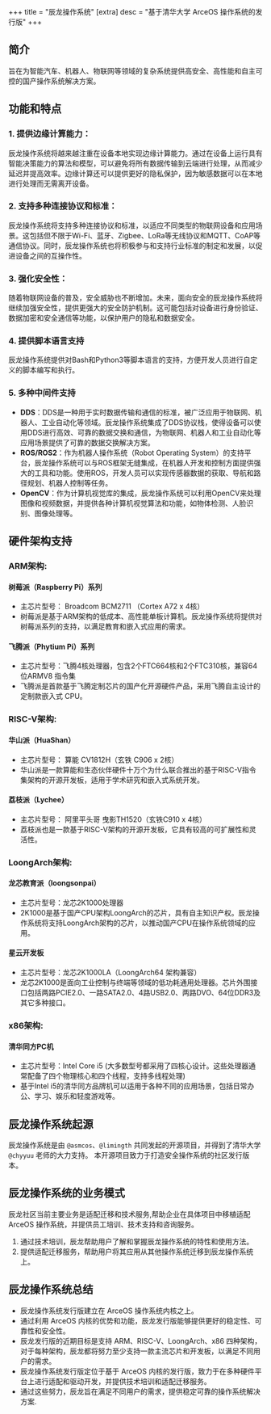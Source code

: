 +++
title = "辰龙操作系统"
[extra]
desc = "基于清华大学 ArceOS 操作系统的发行版"
+++

<div class='index-container'>

## 简介
旨在为智能汽车、机器人、物联网等领域的复杂系统提供高安全、高性能和自主可控的国产操作系统解决方案。
<div class="section-line"></div>

## 功能和特点
### 1. 提供边缘计算能力：
辰龙操作系统将越来越注重在设备本地实现边缘计算能力。通过在设备上运行具有智能决策能力的算法和模型，可以避免将所有数据传输到云端进行处理，从而减少延迟并提高效率。边缘计算还可以提供更好的隐私保护，因为敏感数据可以在本地进行处理而无需离开设备。
 
### 2. 支持多种连接协议和标准：
辰龙操作系统将支持多种连接协议和标准，以适应不同类型的物联网设备和应用场景。这包括但不限于Wi-Fi、蓝牙、Zigbee、LoRa等无线协议和MQTT、CoAP等通信协议。同时，辰龙操作系统也将积极参与和支持行业标准的制定和发展，以促进设备之间的互操作性。

### 3. 强化安全性：
随着物联网设备的普及，安全威胁也不断增加。未来，面向安全的辰龙操作系统将继续加强安全性，提供更强大的安全防护机制。这可能包括对设备进行身份验证、数据加密和安全通信等功能，以保护用户的隐私和数据安全。

### 4. 提供脚本语言支持
辰龙操作系统提供对Bash和Python3等脚本语言的支持，方便开发人员进行自定义的脚本编写和执行。

### 5. 多种中间件支持
- **DDS**：DDS是一种用于实时数据传输和通信的标准，被广泛应用于物联网、机器人、工业自动化等领域。辰龙操作系统集成了DDS协议栈，使得设备可以使用DDS进行高效、可靠的数据交换和通信，为物联网、机器人和工业自动化等应用场景提供了可靠的数据交换解决方案。
- **ROS/ROS2**：作为机器人操作系统（Robot Operating System）的支持平台，辰龙操作系统可以与ROS框架无缝集成，在机器人开发和控制方面提供强大的工具和功能。使用ROS，开发人员可以实现传感器数据的获取、导航和路径规划、机器人控制等任务。
- **OpenCV**：作为计算机视觉库的集成，辰龙操作系统可以利用OpenCV来处理图像和视频数据，并提供各种计算机视觉算法和功能，如物体检测、人脸识别、图像处理等。

<div class="section-line"></div>

## 硬件架构支持
### ARM架构:
#### 树莓派（Raspberry Pi）系列
- 主芯片型号： Broadcom BCM2711 （Cortex A72 x 4核）
- 树莓派是基于ARM架构的低成本、高性能单板计算机。辰龙操作系统将提供对树莓派系列的支持，以满足教育和嵌入式应用的需求。
#### 飞腾派（Phytium Pi）系列
- 主芯片型号：飞腾4核处理器，包含2个FTC664核和2个FTC310核，兼容64 位ARMV8 指令集
- 飞腾派是首款基于飞腾定制芯片的国产化开源硬件产品，采用飞腾自主设计的定制款嵌入式 CPU。
### RISC-V架构:
#### 华山派（HuaShan）
- 主芯片型号： 算能 CV1812H（玄铁 C906 x 2核）
- 华山派是一款算能和生态伙伴硬件十万个为什么联合推出的基于RISC-V指令集架构的开源开发板，适用于学术研究和嵌入式系统开发。
#### 荔枝派（Lychee）
- 主芯片型号： 阿里平头哥 曳影TH1520（玄铁C910 x 4核）
- 荔枝派也是一款基于RISC-V架构的开源开发板，它具有较高的可扩展性和灵活性。
### LoongArch架构:
#### 龙芯教育派（loongsonpai）
- 主芯片型号：龙芯2K1000处理器
- 2K1000是基于国产CPU架构LoongArch的芯片，具有自主知识产权。辰龙操作系统将支持LoongArch架构的芯片，以推动国产CPU在操作系统领域的应用。
#### 星云开发板
- 主芯片型号：龙芯2K1000LA（LoongArch64 架构兼容）
- 龙芯2K1000是面向工业控制与终端等领域的低功耗通用处理器。芯片外围接口包括两路PCIE2.0、一路SATA2.0、4路USB2.0、两路DVO、64位DDR3及其它多种接口。
### x86架构:
#### 清华同方PC机
- 主芯片型号：Intel Core i5 (大多数型号都采用了四核心设计。这些处理器通常配备了四个物理核心和四个线程，支持多线程处理)
- 基于Intel i5的清华同方品牌机可以适用于各种不同的应用场景，包括日常办公、学习、娱乐和轻度游戏等。

<div class="section-line"></div>

## 辰龙操作系统起源
辰龙操作系统是由 ```@asmcos```、```@limingth``` 共同发起的开源项目，并得到了清华大学 ```@chyyuu``` 老师的大力支持。 本开源项目致力于打造安全操作系统的社区发行版本。
 
## 辰龙操作系统的业务模式
辰龙社区当前主要业务是适配迁移和技术服务,帮助企业在具体项目中移植适配 ArceOS 操作系统，并提供员工培训、技术支持和咨询服务。
1. 通过技术培训，辰龙帮助用户了解和掌握辰龙操作系统的特性和使用方法。
2. 提供适配迁移服务，帮助用户将其应用从其他操作系统迁移到辰龙操作系统上。

## 辰龙操作系统总结
- 辰龙操作系统发行版建立在 ArceOS 操作系统内核之上。
- 通过利用 ArceOS 内核的优势和功能，辰龙发行版能够提供更好的稳定性、可靠性和安全性。
- 辰龙发行版的近期目标是支持 ARM、RISC-V、LoongArch、x86 四种架构，对于每种架构，辰龙都将努力至少支持一款主流芯片和开发板，以满足不同用户的需求。
- 辰龙操作系统发行版定位于基于 ArceOS 内核的发行版，致力于在多种硬件平台上进行适配和驱动开发，并提供技术培训和适配迁移服务。
- 通过这些努力，辰龙旨在满足不同用户的需求，提供稳定可靠的操作系统解决方案.
  

</div>

